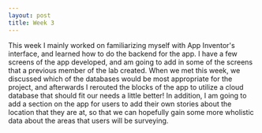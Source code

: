 ```yaml
---
layout: post
title: Week 3
---
```


This week I mainly worked on familiarizing myself with App Inventor's interface, and learned how to do the backend for the app. I have a few screens of the app developed, and am going to add in some of the screens that a previous member of the lab created. When we met this week, we discussed which of the databases would be most appropriate for the project, and afterwards I rerouted the blocks of the app to utilize a cloud database that should fit our needs a little better! In addition, I am going to add a section on the app for users to add their own stories about the location that they are at, so that we can hopefully gain some more wholistic data about the areas that users will be surveying. 
